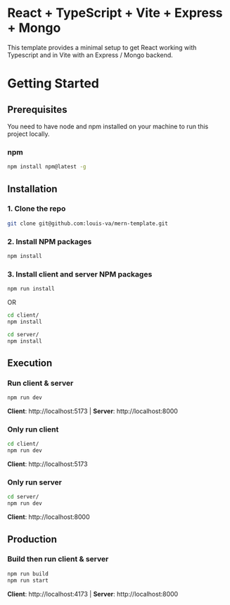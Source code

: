 # React + TypeScript + Vite + Express + Mongo

This template provides a minimal setup to get React working with Typescript and in Vite with an Express / Mongo backend.

<!-- GETTING STARTED -->
# Getting Started

## Prerequisites

You need to have node and npm installed on your machine to run this project locally.  

### npm
  ```sh
  npm install npm@latest -g
  ```

## Installation

### 1. Clone the repo
```sh
git clone git@github.com:louis-va/mern-template.git
```
### 2. Install NPM packages
```sh
npm install
```
### 3. Install client and server NPM packages
```sh
npm run install
```
OR
```sh
cd client/
npm install
```
```sh
cd server/
npm install
```

## Execution
### Run client & server
```sh
npm run dev
```
**Client**: http://localhost:5173 |
**Server**: http://localhost:8000

### Only run client
```sh
cd client/
npm run dev
```
**Client**: http://localhost:5173

### Only run server
```sh
cd server/
npm run dev
```
**Client**: http://localhost:8000


## Production
### Build then run client & server
```sh
npm run build
npm run start
```
**Client**: http://localhost:4173 |
**Server**: http://localhost:8000
